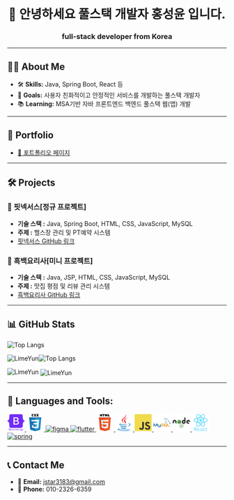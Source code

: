 


<h1 align="center"> 👋 안녕하세요 풀스택 개발자 홍성윤 입니다.</h1>
<h3 align="center">full-stack developer from Korea</h3>

---

## 👨‍💻 **About Me**  
- 🛠️ **Skills:** Java, Spring Boot, React 등  
- 🎯 **Goals:** 사용자 친화적이고 안정적인 서비스를 개발하는 풀스택 개발자
- 📚 **Learning:** MSA기반 자바 프론트엔드 백엔드 풀스택 웹(앱) 개발


---

## 📂 **Portfolio**  
- [📝 포트폴리오 페이지](https://chestnut-blinker-ca6.notion.site/167902bdb12f80828036d3d0221a6414?pvs=4)  

---

## 🛠️ **Projects**  

### 📌 **핏넥서스[정규 프로젝트]**  
- **기술 스택 :** Java, Spring Boot, HTML, CSS, JavaScript, MySQL  
- **주제 :** 헬스장 관리 및 PT예약 시스템  
- [핏넥서스 GitHub 링크](https://github.com/OhSeungWon00/MSA9_GYM.git)


### 📌 **흑백요리사[미니 프로젝트]**  
- **기술 스택 :** Java, JSP, HTML, CSS, JavaScript, MySQL
- **주제 :** 맛집 평점 및 리뷰 관리 시스템  
- [흑백요리사 GitHub 링크](https://github.com/OhSeungWon00/MSA9_Food.git)


---
## 📊 **GitHub Stats**  
![Top Langs](https://github-readme-stats.vercel.app/api/top-langs/?username=LimeYun&layout=compact)

<p><img align="left" src="https://github-readme-stats.vercel.app/api/top-langs?username=LimeYun&show_icons=true&locale=en&layout=compact" alt="LimeYun" /></p>

![Top Langs](https://github-readme-stats.vercel.app/api/top-langs/?username=LimeYun&layout=compact&theme=dracula)
<p><img align="left" src="https://github-readme-stats.vercel.app/api/top-langs?username=LimeYun&show_icons=true&locale=en&layout=compact" alt="LimeYun" /></p>
<p>&nbsp;<img align="center" src="https://github-readme-stats.vercel.app/api?username=LimeYun&show_icons=true&locale=en" alt="LimeYun" /></p>

---


## 🚀 **Languages and Tools:**  
<p align="left"> 
  <a href="https://getbootstrap.com" target="_blank" rel="noreferrer"> <img src="https://raw.githubusercontent.com/devicons/devicon/master/icons/bootstrap/bootstrap-plain-wordmark.svg" alt="bootstrap" width="40" height="40"/> </a> 
  <a href="https://www.w3schools.com/css/" target="_blank" rel="noreferrer"> <img src="https://raw.githubusercontent.com/devicons/devicon/master/icons/css3/css3-original-wordmark.svg" alt="css3" width="40" height="40"/> </a> 
  <a href="https://www.figma.com/" target="_blank" rel="noreferrer"> <img src="https://www.vectorlogo.zone/logos/figma/figma-icon.svg" alt="figma" width="40" height="40"/> </a> 
  <a href="https://flutter.dev" target="_blank" rel="noreferrer"> <img src="https://www.vectorlogo.zone/logos/flutterio/flutterio-icon.svg" alt="flutter" width="40" height="40"/> </a> 
  <a href="https://www.w3.org/html/" target="_blank" rel="noreferrer"> <img src="https://raw.githubusercontent.com/devicons/devicon/master/icons/html5/html5-original-wordmark.svg" alt="html5" width="40" height="40"/> </a> 
  <a href="https://www.java.com" target="_blank" rel="noreferrer"> <img src="https://raw.githubusercontent.com/devicons/devicon/master/icons/java/java-original.svg" alt="java" width="40" height="40"/> </a> 
  <a href="https://developer.mozilla.org/en-US/docs/Web/JavaScript" target="_blank" rel="noreferrer"> <img src="https://raw.githubusercontent.com/devicons/devicon/master/icons/javascript/javascript-original.svg" alt="javascript" width="40" height="40"/> </a> 
  <a href="https://www.mysql.com/" target="_blank" rel="noreferrer"> <img src="https://raw.githubusercontent.com/devicons/devicon/master/icons/mysql/mysql-original-wordmark.svg" alt="mysql" width="40" height="40"/> </a> 
  <a href="https://nodejs.org" target="_blank" rel="noreferrer"> <img src="https://raw.githubusercontent.com/devicons/devicon/master/icons/nodejs/nodejs-original-wordmark.svg" alt="nodejs" width="40" height="40"/> </a> 
  <a href="https://reactjs.org/" target="_blank" rel="noreferrer"> <img src="https://raw.githubusercontent.com/devicons/devicon/master/icons/react/react-original-wordmark.svg" alt="react" width="40" height="40"/> </a> 
  <a href="https://spring.io/" target="_blank" rel="noreferrer"> <img src="https://www.vectorlogo.zone/logos/springio/springio-icon.svg" alt="spring" width="40" height="40"/> </a> 
</p>

---




## 📞 **Contact Me**  

- 📧 **Email:** [jstar3183@gmail.com](mailto:ajtwodtmdnjs@gmail.com)  
- 📱 **Phone:** 010-2326-6359
